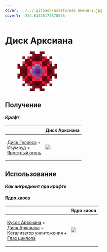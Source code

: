 ```yaml
---
cover: ../../.gitbook/assets/Без имени-2.jpg
coverY: -234.63428174878555
---
```


# Диск Арксиана

<figure><img src="../../.gitbook/assets/arksiane_disk_128.png" alt=""><figcaption></figcaption></figure>

## Получение

#### _Крафт_

| ㅤ                                                                                                              | Диск Арксиана                                 |
| -------------------------------------------------------------------------------------------------------------- | --------------------------------------------- |
| <p><a href="heliosis_disk.md">Диск Гелиоса</a> +<br>Изумруд +<br><a href="fury_fire.md">Яростный огонь</a></p> | ![](../../.gitbook/assets/arksiane\_disk.png) |

## Использование

#### _Как ингредиент при крафте_

#### [Ядро хаоса](chaotic\_core.md)

| ㅤ                                                                                                                                                                                                                        | Ядро хаоса                                   |
| ------------------------------------------------------------------------------------------------------------------------------------------------------------------------------------------------------------------------ | -------------------------------------------- |
| <p><a href="arksiane_lump.md">Кусок Арксиана</a> +<br><a href="arksiane_disk.md">Диск Арксиана</a> +<br><a href="destruction_catalyst.md">Катализатор уничтожения</a> +<br><a href="cyclops_eye.md">Глаз циклопа</a></p> | ![](../../.gitbook/assets/chaotic\_core.png) |
